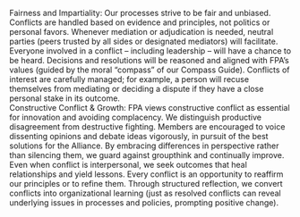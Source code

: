 Fairness and Impartiality: Our processes strive to be fair and unbiased. Conflicts are handled based on evidence and principles, not politics or personal favors. Whenever mediation or adjudication is needed, neutral parties (peers trusted by all sides or designated mediators) will facilitate. Everyone involved in a conflict – including leadership – will have a chance to be heard. Decisions and resolutions will be reasoned and aligned with FPA’s values (guided by the moral “compass” of our Compass Guide). Conflicts of interest are carefully managed; for example, a person will recuse themselves from mediating or deciding a dispute if they have a close personal stake in its outcome.  
Constructive Conflict & Growth: FPA views constructive conflict as essential for innovation and avoiding complacency. We distinguish productive disagreement from destructive fighting. Members are encouraged to voice dissenting opinions and debate ideas vigorously, in pursuit of the best solutions for the Alliance. By embracing differences in perspective rather than silencing them, we guard against groupthink and continually improve. Even when conflict is interpersonal, we seek outcomes that heal relationships and yield lessons. Every conflict is an opportunity to reaffirm our principles or to refine them. Through structured reflection, we convert conflicts into organizational learning (just as resolved conflicts can reveal underlying issues in processes and policies, prompting positive change).
